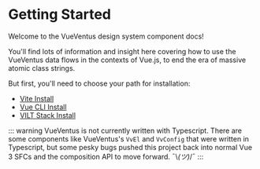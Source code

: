 # Getting Started

Welcome to the VueVentus design system component docs!

You'll find lots of information and insight here covering how to use the VueVentus data flows in the contexts of Vue.js, to end the era of massive atomic class strings.

But first, you'll need to choose your path for installation:

* [Vite Install](/guides/install-vite)
* [Vue CLI Install](/guides/install-vue-cli)
* [VILT Stack Install](/guides/install-vilt)


::: warning 
VueVentus is not currently written with Typescript. There are some components like VueVentus's `VvEl` and `VvConfig` that were written in Typescript, but some pesky bugs pushed this project back into normal Vue 3 SFCs and the composition API to move forward. ¯\\_(ツ)_/¯
:::

